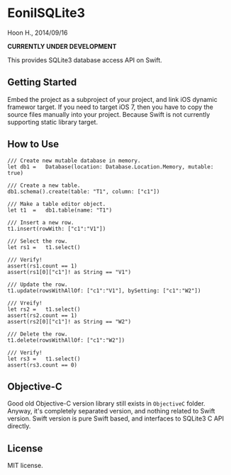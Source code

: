 EonilSQLite3
============
Hoon H., 2014/09/16



**CURRENTLY UNDER DEVELOPMENT**



This provides SQLite3 database access API on Swift.





Getting Started
---------------
Embed the project as a subproject of your project, and link iOS dynamic
framewor target. If you need to target iOS 7, then you have to copy the
source files manually into your project. Because Swift is not currently
supporting static library target.







How to Use
----------

	///	Create new mutable database in memory.
	let	db1	=	Database(location: Database.Location.Memory, mutable: true)

	///	Create a new table.
	db1.schema().create(table: "T1", column: ["c1"])

	///	Make a table editor object.
	let	t1	=	db1.table(name: "T1")

	///	Insert a new row.
	t1.insert(rowWith: ["c1":"V1"])

	///	Select the row.
	let	rs1	=	t1.select()

	///	Verify!
	assert(rs1.count == 1)
	assert(rs1[0]["c1"]! as String == "V1")

	///	Update the row.
	t1.update(rowsWithAllOf: ["c1":"V1"], bySetting: ["c1":"W2"])

	///	Vreify!
	let	rs2	=	t1.select()
	assert(rs2.count == 1)
	assert(rs2[0]["c1"]! as String == "W2")

	///	Delete the row.
	t1.delete(rowsWithAllOf: ["c1":"W2"])

	///	Verify!
	let	rs3	=	t1.select()
	assert(rs3.count == 0)
















Objective-C
-----------
Good old Objective-C version library still exists in `ObjectiveC` folder.
Anyway, it's completely separated version, and nothing related to Swift 
version. Swift version is pure Swift based, and interfaces to SQLite3 C 
API directly.





License
-------
MIT license.

